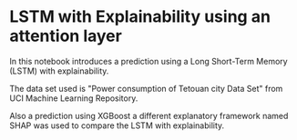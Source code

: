 # LSTM with Explainability using an attention layer

In this notebook introduces a prediction using a Long Short-Term Memory (LSTM) with explainability. 

The data set used is "Power consumption of Tetouan city Data Set" from UCI Machine Learning Repository.

Also a prediction using XGBoost a different explanatory framework named SHAP was used to compare the LSTM with explainability.

